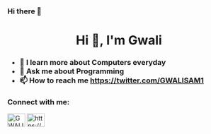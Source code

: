### Hi there 👋

<h1 align="center">Hi 👋, I'm Gwali</h1>
<h3 I find software fascinating </h3>


- 🌱 I learn more about **Computers** everyday
- 💬 Ask me about **Programming**
- 📫 How to reach me **https://twitter.com/GWALISAM1**


<h3 align="left">Connect with me:</h3>
<p align="left">
<a href="https://twitter.com/GWALISAM1" target="blank"><img align="center" src="https://cdn.jsdelivr.net/npm/simple-icons@3.0.1/icons/twitter.svg" alt="GWALISAM1" height="30" width="40" /></a>
<a href="https://linkedin.com/in/https://www.linkedin.com/in/khushi-sharma-2201/" target="blank"><img align="center" src="https://cdn.jsdelivr.net/npm/simple-icons@3.0.1/icons/discord.svg" alt="https://www.linkedin.com/in/khushi-sharma-2201/" height="30" width="40" /></a>
  

